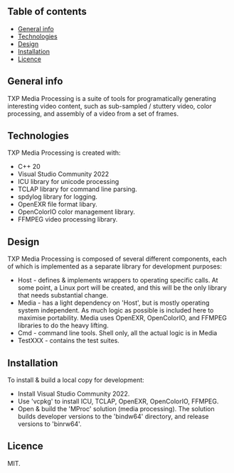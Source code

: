 ## Table of contents
* [General info](#general-info)
* [Technologies](#technologies)
* [Design](#design)
* [Installation](#installation)
* [Licence](#licence)

## General info
TXP Media Processing is a suite of tools for programatically generating interesting video content, such as sub-sampled / stuttery video, color processing, and assembly of a video from a set of frames.  

## Technologies
TXP Media Processing is created with:
* C++ 20 
* Visual Studio Community 2022
* ICU library for unicode processing 
* TCLAP library for command line parsing.
* spdylog library for logging.
* OpenEXR file format libary.
* OpenColorIO color management library. 
* FFMPEG video processing library. 
	
## Design
TXP Media Processing is composed of several different components, each of which is implemented as a separate library for development purposes:
* Host - defines & implements wrappers to operating specific calls. At some point, a Linux port will be created, and this will be the only library that needs substantial change. 
* Media - has a light dependency on 'Host', but is mostly operating system independent. As much logic as possible is included here to maximise portability. Media uses OpenEXR, OpenColorIO, and FFMPEG libraries to do the heavy lifting. 
* Cmd - command line tools. Shell only, all the actual logic is in Media
* TestXXX - contains the test suites. 
 

## Installation
To install & build a local copy for development:
* Install Visual Studio Community 2022.  
* Use 'vcpkg' to install ICU, TCLAP, OpenEXR, OpenColorIO, FFMPEG. 
* Open & build the 'MProc' solution (media processing). The solution builds developer versions to the 'bindw64' directory, and release versions to 'binrw64'.

## Licence

MIT. 
